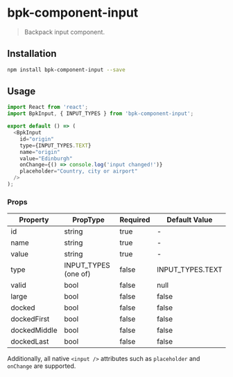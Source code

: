 # bpk-component-input

> Backpack input component.

## Installation

```sh
npm install bpk-component-input --save
```

## Usage

```js
import React from 'react';
import BpkInput, { INPUT_TYPES } from 'bpk-component-input';

export default () => (
  <BpkInput
    id="origin"
    type={INPUT_TYPES.TEXT}
    name="origin"
    value="Edinburgh"
    onChange={() => console.log('input changed!')}
    placeholder="Country, city or airport"
  />
);
```

### Props

| Property     | PropType             | Required  | Default Value    |
| ------------ | -------------------- | --------- | ---------------- |
| id           | string               | true      | -                |
| name         | string               | true      | -                |
| value        | string               | true      | -                |
| type         | INPUT_TYPES (one of) | false     | INPUT_TYPES.TEXT |
| valid        | bool                 | false     | null             |
| large        | bool                 | false     | false            |
| docked       | bool                 | false     | false            |
| dockedFirst  | bool                 | false     | false            |
| dockedMiddle | bool                 | false     | false            |
| dockedLast   | bool                 | false     | false            |

Additionally, all native `<input />` attributes such as `placeholder` and `onChange` are supported.
